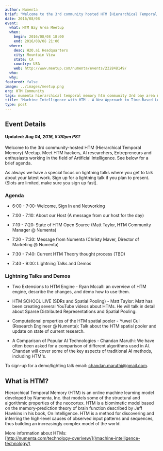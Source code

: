 ```yaml
---
author: Numenta
brief: "Welcome to the 3rd community hosted HTM [Hierarchical Temporal Memory] Meetup. Meet HTM hackers, AI researchers, Entrepreneurs and enthusiasts working in the field of Artificial Intelligence. Read more for a brief agenda."
date: 2016/08/08
event:
  what: HTM Bay Area Meetup
  when:
    begin: 2016/08/08 18:00
    end: 2016/08/08 21:00
  where:
    desc: H2O.ai Headquarters
    city: Mountain View
    state: CA
    country: USA
    web: http://www.meetup.com/numenta/events/232848149/
  who:
  why:
featured: false
image: ../images/meetup.png
org: HTM Community
tags: numenta hierarchical temporal memory htm community 3rd bay area meetup palo alto machine intelligence neuroscience biological
title: "Machine Intelligence with HTM - A New Approach to Time-Based Learning"
type: post
---
```


## Event Details

#### **Updated:** *Aug 04, 2016, 5:00pm PST*

Welcome to the 3rd community-hosted HTM (Hierarchical Temporal Memory) Meetup.
Meet HTM hackers, AI researchers, Entrepreneurs and enthusiasts working in the
field of Artificial Intelligence. See below for a brief agenda.

As always we have a special focus on lightning talks where you get to talk about
your latest work. Sign up for a lightning talk if you plan to present. (Slots
are limited, make sure you sign up fast).


### Agenda

* 6:00 - 7:00: Welcome, Sign In and Networking

* 7:00 - 7:10: About our Host (A message from our host for the day)

* 7:10 - 7:20: State of HTM Open Source
  (Matt Taylor, HTM Community Manager @ Numenta)

* 7:20 - 7:30: Message from Numenta
  (Christy Maver, Director of Marketing @ Numenta)

* 7:30 - 7:40: Current HTM Theory thought process (TBD)

* 7:40 - 9:00: Lightning Talks and Demos


### Lightning Talks and Demos

* Two Extensions to HTM Engine - Ryan Mccall: an overview of HTM engine,
  describe the changes, and demo how to use them.

* HTM SCHOOL LIVE (SDRs and Spatial Pooling) - Matt Taylor: Matt has been
  creating several YouTube videos about HTMs. He will talk in detail about
  Sparse Distributed Representations and Spatial Pooling.

* Computational properties of the HTM spatial pooler - Yuwei Cui (Research
  Engineer @ Numenta): Talk about the HTM spatial pooler and update on state
  of current research.

* A Comparison of Popular AI Technologies - Chandan Maruthi: We have often been
  asked for a comparison of different algorithms used in AI. Chandan will cover
  some of the key aspects of traditional AI methods, including HTM's.

To sign-up for a demo/lighting talk email:
  [chandan.maruthi@gmail.com](mailto:chandan.maruthi@gmail.com).


## What is HTM?

Hierarchical Temporal Memory (HTM) is an online machine learning model developed
by Numenta, Inc. that models some of the structural and algorithmic properties
of the neocortex. HTM is a biomimetic model based on the memory-prediction
theory of brain function described by Jeff Hawkins in his book, On Intelligence.
HTM is a method for discovering and inferring the high-level causes of observed
input patterns and sequences, thus building an increasingly complex model of the
world.

More information about HTMs: <br />
[http://numenta.com/technology-overivew/](/machine-intelligence-technology/)

